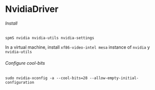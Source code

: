 # NvidiaDriver



###### Install

```shell
spmS nvidia nvidia-utils nvidia-settings
```

In a virtual machine, install  `xf86-video-intel mesa` instance of `nvidia` y `nvidia-utils`



###### Configure cool-bits

```
sudo nvidia-xconfig -a --cool-bits=28 --allow-empty-initial-configuration
```

